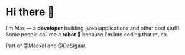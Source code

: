# Hi there 👋

I'm Max — a **developer** building (web)applications and other cool stuff! Some people call me a **robot** 🤖 because I'm into coding that much.

Part of @Maexal and @DeSigaar.

